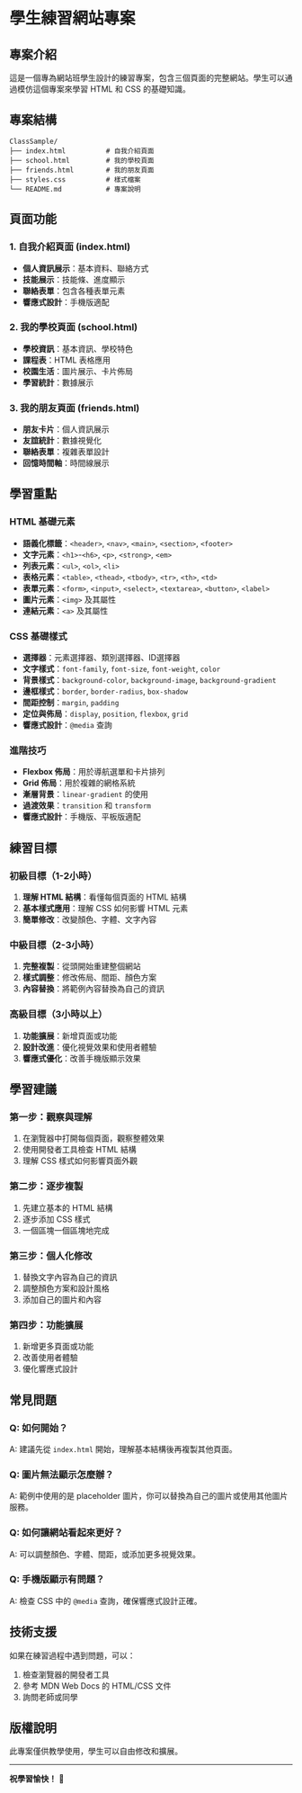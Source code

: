 # 學生練習網站專案

## 專案介紹

這是一個專為網站班學生設計的練習專案，包含三個頁面的完整網站。學生可以通過模仿這個專案來學習 HTML 和 CSS 的基礎知識。

## 專案結構

```
ClassSample/
├── index.html          # 自我介紹頁面
├── school.html         # 我的學校頁面
├── friends.html        # 我的朋友頁面
├── styles.css          # 樣式檔案
└── README.md           # 專案說明
```

## 頁面功能

### 1. 自我介紹頁面 (index.html)
- **個人資訊展示**：基本資料、聯絡方式
- **技能展示**：技能條、進度顯示
- **聯絡表單**：包含各種表單元素
- **響應式設計**：手機版適配

### 2. 我的學校頁面 (school.html)
- **學校資訊**：基本資訊、學校特色
- **課程表**：HTML 表格應用
- **校園生活**：圖片展示、卡片佈局
- **學習統計**：數據展示

### 3. 我的朋友頁面 (friends.html)
- **朋友卡片**：個人資訊展示
- **友誼統計**：數據視覺化
- **聯絡表單**：複雜表單設計
- **回憶時間軸**：時間線展示

## 學習重點

### HTML 基礎元素
- **語義化標籤**：`<header>`, `<nav>`, `<main>`, `<section>`, `<footer>`
- **文字元素**：`<h1>`-`<h6>`, `<p>`, `<strong>`, `<em>`
- **列表元素**：`<ul>`, `<ol>`, `<li>`
- **表格元素**：`<table>`, `<thead>`, `<tbody>`, `<tr>`, `<th>`, `<td>`
- **表單元素**：`<form>`, `<input>`, `<select>`, `<textarea>`, `<button>`, `<label>`
- **圖片元素**：`<img>` 及其屬性
- **連結元素**：`<a>` 及其屬性

### CSS 基礎樣式
- **選擇器**：元素選擇器、類別選擇器、ID選擇器
- **文字樣式**：`font-family`, `font-size`, `font-weight`, `color`
- **背景樣式**：`background-color`, `background-image`, `background-gradient`
- **邊框樣式**：`border`, `border-radius`, `box-shadow`
- **間距控制**：`margin`, `padding`
- **定位與佈局**：`display`, `position`, `flexbox`, `grid`
- **響應式設計**：`@media` 查詢

### 進階技巧
- **Flexbox 佈局**：用於導航選單和卡片排列
- **Grid 佈局**：用於複雜的網格系統
- **漸層背景**：`linear-gradient` 的使用
- **過渡效果**：`transition` 和 `transform`
- **響應式設計**：手機版、平板版適配

## 練習目標

### 初級目標（1-2小時）
1. **理解 HTML 結構**：看懂每個頁面的 HTML 結構
2. **基本樣式應用**：理解 CSS 如何影響 HTML 元素
3. **簡單修改**：改變顏色、字體、文字內容

### 中級目標（2-3小時）
1. **完整複製**：從頭開始重建整個網站
2. **樣式調整**：修改佈局、間距、顏色方案
3. **內容替換**：將範例內容替換為自己的資訊

### 高級目標（3小時以上）
1. **功能擴展**：新增頁面或功能
2. **設計改進**：優化視覺效果和使用者體驗
3. **響應式優化**：改善手機版顯示效果

## 學習建議

### 第一步：觀察與理解
1. 在瀏覽器中打開每個頁面，觀察整體效果
2. 使用開發者工具檢查 HTML 結構
3. 理解 CSS 樣式如何影響頁面外觀

### 第二步：逐步複製
1. 先建立基本的 HTML 結構
2. 逐步添加 CSS 樣式
3. 一個區塊一個區塊地完成

### 第三步：個人化修改
1. 替換文字內容為自己的資訊
2. 調整顏色方案和設計風格
3. 添加自己的圖片和內容

### 第四步：功能擴展
1. 新增更多頁面或功能
2. 改善使用者體驗
3. 優化響應式設計

## 常見問題

### Q: 如何開始？
A: 建議先從 `index.html` 開始，理解基本結構後再複製其他頁面。

### Q: 圖片無法顯示怎麼辦？
A: 範例中使用的是 placeholder 圖片，你可以替換為自己的圖片或使用其他圖片服務。

### Q: 如何讓網站看起來更好？
A: 可以調整顏色、字體、間距，或添加更多視覺效果。

### Q: 手機版顯示有問題？
A: 檢查 CSS 中的 `@media` 查詢，確保響應式設計正確。

## 技術支援

如果在練習過程中遇到問題，可以：
1. 檢查瀏覽器的開發者工具
2. 參考 MDN Web Docs 的 HTML/CSS 文件
3. 詢問老師或同學

## 版權說明

此專案僅供教學使用，學生可以自由修改和擴展。

---

**祝學習愉快！** 🎉

